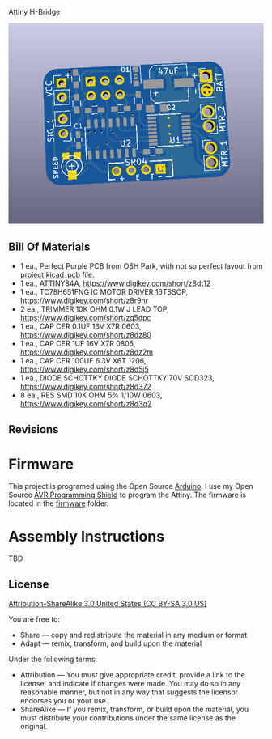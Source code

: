 Attiny H-Bridge

![Attiny Block](images/project.png) 



Bill Of Materials
----------------
  
- 1 ea., Perfect Purple PCB from OSH Park, with not so perfect layout from [project.kicad_pcb](project.kicad_pcb) file.
- 1 ea., ATTINY84A, https://www.digikey.com/short/z8dt12
- 1 ea., TC78H651FNG IC MOTOR DRIVER 16TSSOP, https://www.digikey.com/short/z8r9nr
- 2 ea., TRIMMER 10K OHM 0.1W J LEAD TOP, https://www.digikey.com/short/zq5dpc
- 1 ea., CAP CER 0.1UF 16V X7R 0603, https://www.digikey.com/short/z8dz80
- 1 ea., CAP CER 1UF 16V X7R 0805, https://www.digikey.com/short/z8dz2m
- 1 ea., CAP CER 100UF 6.3V X6T 1206, https://www.digikey.com/short/z8d5j5
- 1 ea., DIODE SCHOTTKY DIODE SCHOTTKY 70V SOD323, https://www.digikey.com/short/z8d372
- 8 ea., RES SMD 10K OHM 5% 1/10W 0603, https://www.digikey.com/short/z8d3q2

Revisions
------------------


Firmware
========
This project is programed using the Open Source [Arduino](https://www.arduino.cc/). I use my Open Source [AVR Programming Shield](https://www.tindie.com/products/MakersBox/yet-another-programming-shield/) to program the Attiny. The firmware is located in the [firmware](firmware/) folder.


Assembly Instructions
=====================
TBD


License
----------------
[Attribution-ShareAlike 3.0 United States (CC BY-SA 3.0 US)](https://creativecommons.org/licenses/by-sa/3.0/us/)

You are free to:

- Share — copy and redistribute the material in any medium or format
- Adapt — remix, transform, and build upon the material

Under the following terms:

- Attribution — You must give appropriate credit, provide a link to the license, and indicate if changes were made. You may do so in any reasonable manner, but not in any way that suggests the licensor endorses you or your use.
- ShareAlike — If you remix, transform, or build upon the material, you must distribute your contributions under the same license as the original.